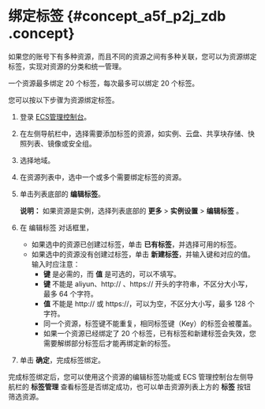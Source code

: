 # 绑定标签 {#concept_a5f_p2j_zdb .concept}

如果您的账号下有多种资源，而且不同的资源之间有多种关联，您可以为资源绑定标签，实现对资源的分类和统一管理。

一个资源最多绑定 20 个标签，每次最多可以绑定 20 个标签。

您可以按以下步骤为资源绑定标签。

1.  登录 [ECS管理控制台](https://ecs.console.aliyun.com/)。
2.  在左侧导航栏中，选择需要添加标签的资源，如实例、云盘、共享块存储、快照列表、镜像或安全组。
3.  选择地域。
4.  在资源列表中，选中一个或多个需要绑定标签的资源。
5.  单击列表底部的 **编辑标签**。

    **说明：** 如果资源是实例，选择列表底部的 **更多** \> **实例设置** \> **编辑标签** 。

6.  在 编辑标签 对话框里，
    -   如果选中的资源已创建过标签，单击 **已有标签**，并选择可用的标签。
    -   如果选中的资源没有创建过标签，单击 **新建标签**，并输入键和对应的值。输入时应注意：
        -   **键** 是必需的，而 **值** 是可选的，可以不填写。
        -   **键** 不能是 aliyun、http:// 、https:// 开头的字符串，不区分大小写，最多 64 个字符。
        -   **值** 不能是 http:// 或 https://，可以为空，不区分大小写，最多 128 个字符。
        -   同一个资源，标签键不能重复，相同标签键（Key）的标签会被覆盖。
        -   如果一个资源已经绑定了 20 个标签，已有标签和新建标签会失效，您需要解绑部分标签后才能再绑定新的标签。
7.  单击 **确定**，完成标签绑定。

完成标签绑定后，您可以使用这个资源的编辑标签功能或 ECS 管理控制台左侧导航栏的 **标签管理** 查看标签是否绑定成功，也可以单击资源列表上方的 **标签** 按钮筛选资源。

